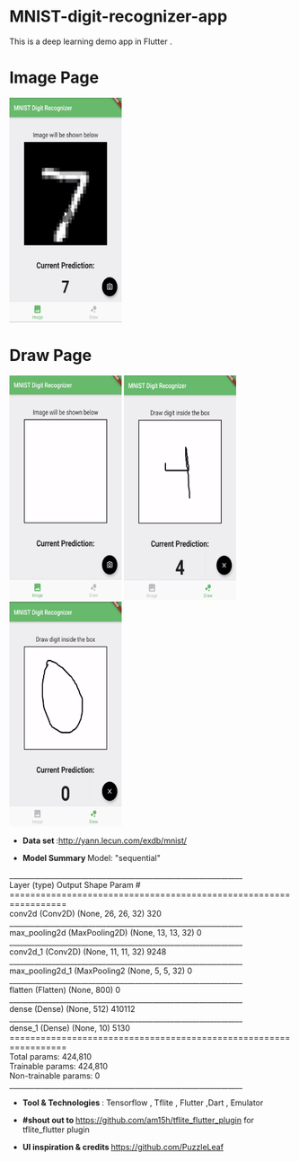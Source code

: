 # MNIST-digit-recognizer-app
This is a deep learning demo app in Flutter .


# Image Page

<img src="https://github.com/richakbee/MNIST-digit-recognizer-app/blob/master/screenshotImagePage2.png" width="200" height="400" />

# Draw Page

<img src="https://github.com/richakbee/MNIST-digit-recognizer-app/blob/master/screenshotsImagePage.png" width="200" height="400" />   <img src="https://github.com/richakbee/MNIST-digit-recognizer-app/blob/master/screenshotDrawPage.png" width="200" height="400" />     <img src="https://github.com/richakbee/MNIST-digit-recognizer-app/blob/master/screenshotsImagePage2.png" width="200" height="400" />


- <b>Data set </b>:http://yann.lecun.com/exdb/mnist/

- <b>Model Summary </b>
Model: "sequential"
<p>
_________________________________________________________________<br>
Layer (type)                 Output Shape              Param #   <br>
=================================================================<br>
conv2d (Conv2D)              (None, 26, 26, 32)        320       <br>
_________________________________________________________________<br>
max_pooling2d (MaxPooling2D) (None, 13, 13, 32)        0         <br>
_________________________________________________________________<br>
conv2d_1 (Conv2D)            (None, 11, 11, 32)        9248      <br>
_________________________________________________________________<br>
max_pooling2d_1 (MaxPooling2 (None, 5, 5, 32)          0         <br>
_________________________________________________________________<br>
flatten (Flatten)            (None, 800)               0         <br>
_________________________________________________________________<br>
dense (Dense)                (None, 512)               410112    <br>
_________________________________________________________________<br>
dense_1 (Dense)              (None, 10)                5130      <br>
=================================================================<br>
Total params: 424,810<br>
Trainable params: 424,810<br>
Non-trainable params: 0<br>
_________________________________________________________________
</p>

- <b>Tool & Technologies </b>: Tensorflow , Tflite , Flutter ,Dart , Emulator 

- <b>#shout out to </b> https://github.com/am15h/tflite_flutter_plugin for tflite_flutter plugin
- <b> UI inspiration & credits </b> https://github.com/PuzzleLeaf 

